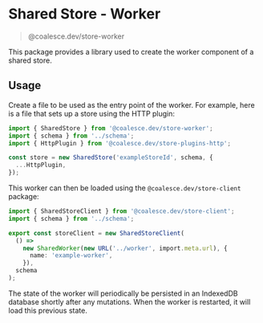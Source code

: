 # Shared Store - Worker

> @coalesce.dev/store-worker

This package provides a library used to create the worker component of a shared store.

## Usage

Create a file to be used as the entry point of the worker. For example, here is a file that sets up a store using the HTTP plugin:

```ts
import { SharedStore } from '@coalesce.dev/store-worker';
import { schema } from '../schema';
import { HttpPlugin } from '@coalesce.dev/store-plugins-http';

const store = new SharedStore('exampleStoreId', schema, {
  ...HttpPlugin,
});
```

This worker can then be loaded using the `@coalesce.dev/store-client` package:

```ts
import { SharedStoreClient } from '@coalesce.dev/store-client';
import { schema } from '../schema';

export const storeClient = new SharedStoreClient(
  () =>
    new SharedWorker(new URL('../worker', import.meta.url), {
      name: 'example-worker',
    }),
  schema
);
```

The state of the worker will periodically be persisted in an IndexedDB database shortly after any mutations. When the worker is restarted, it will load this previous state.
